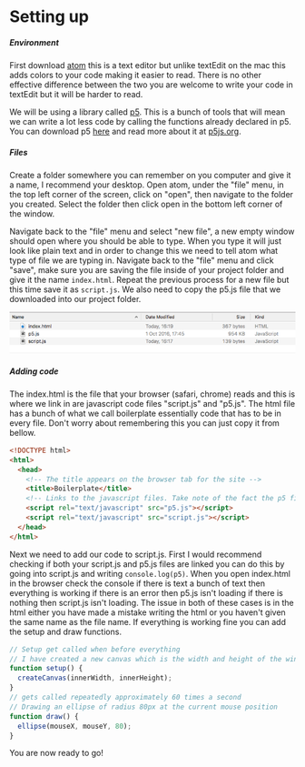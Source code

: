 # Setting up

##### Environment
First download [atom](https://atom.io) this is a text editor but unlike textEdit on the mac this adds colors to your code making it easier to read. There is no other effective difference between the two you are welcome to write your code in textEdit but it will be harder to read.

We will be using a library called [p5](http://p5js.org). This is a bunch of tools that will mean we can write a lot less code by calling the functions already declared in p5. You can download p5 [here](https://github.com/processing/p5.js/releases/download/0.5.4/p5.js) and read more about it at [p5js.org](http://p5js.org).


##### Files
Create a folder somewhere you can remember on you computer and give it a name, I recommend your desktop. Open atom, under the "file" menu, in the top left corner of the screen, click on "open", then navigate to the folder you created. Select the folder then click open in the bottom left corner of the window.

Navigate back to the "file" menu and select "new file", a new empty window should open where you should be able to type. When you type it will just look like plain text and in order to change this we need to tell atom what type of file we are typing in. Navigate back to the "file" menu and click "save", make sure you are saving the file inside of your project folder and give it the name ```index.html```. Repeat the previous process for a new file but this time save it as ```script.js```. We also need to copy the p5.js file that we downloaded into our project folder.

![alt tag](../assets/setup-files.png)

##### Adding code
The index.html is the file that your browser (safari, chrome) reads and this is where we link in are javascript code files "script.js" and "p5.js". The html file has a bunch of what we call boilerplate essentially code that has to be in every file. Don't worry about remembering this you can just copy it from bellow.

```html
<!DOCTYPE html>
<html>
  <head>
    <!-- The title appears on the browser tab for the site -->
    <title>Boilerplate</title>
    <!-- Links to the javascript files. Take note of the fact the p5 file is above the script file this is because we need that loaded first since we are using it inside of the script file -->
    <script rel="text/javascript" src="p5.js"></script>
    <script rel="text/javascript" src="script.js"></script>
  </head>
</html>
```

Next we need to add our code to script.js. First I would recommend checking if both your script.js and p5.js files are linked you can do this by going into script.js and writing ```console.log(p5)```. When you open index.html in the browser check the console if there is text a bunch of text then everything is working if there is an error then p5.js isn't loading if there is nothing then script.js isn't loading. The issue in both of these cases is in the html either you have made a mistake writing the html or you haven't given the same name as the file name. If everything is working fine you can add the setup and draw functions.

```javascript
// Setup get called when before everything
// I have created a new canvas which is the width and height of the window
function setup() {
  createCanvas(innerWidth, innerHeight);
}
// gets called repeatedly approximately 60 times a second
// Drawing an ellipse of radius 80px at the current mouse position
function draw() {
  ellipse(mouseX, mouseY, 80);
}
```

You are now ready to go!
